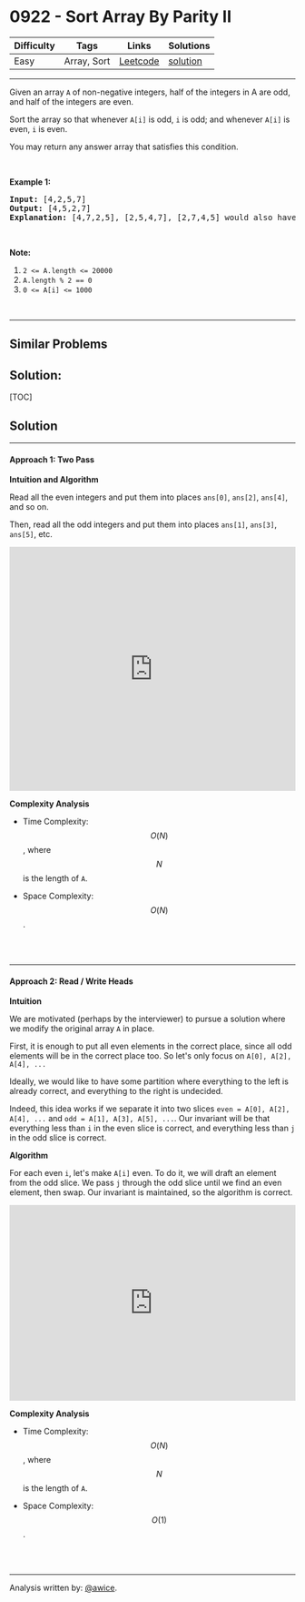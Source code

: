 # 0922 - Sort Array By Parity II

Difficulty  | Tags | Links | Solutions
----------- | ---- | ----- | -----
Easy | Array, Sort | [Leetcode](https://leetcode.com/problems/sort-array-by-parity-ii) | [solution](https://leetcode.com/problems/sort-array-by-parity-ii/solution/)


-----------

<p>Given an array <code>A</code>&nbsp;of non-negative integers, half of the integers in A are odd, and half of the integers are even.</p>

<p>Sort the array so that whenever <code>A[i]</code> is odd, <code>i</code> is odd; and whenever <code>A[i]</code> is even, <code>i</code> is even.</p>

<p>You may return any answer array that satisfies this condition.</p>

<p>&nbsp;</p>

<p><strong>Example 1:</strong></p>

<pre>
<strong>Input: </strong><span id="example-input-1-1">[4,2,5,7]</span>
<strong>Output: </strong><span id="example-output-1">[4,5,2,7]</span>
<strong>Explanation: </strong>[4,7,2,5], [2,5,4,7], [2,7,4,5] would also have been accepted.
</pre>

<p>&nbsp;</p>

<p><strong>Note:</strong></p>

<ol>
	<li><code>2 &lt;= A.length &lt;= 20000</code></li>
	<li><code>A.length % 2 == 0</code></li>
	<li><code>0 &lt;= A[i] &lt;= 1000</code></li>
</ol>

<div>
<p>&nbsp;</p>
</div>

-----------


## Similar Problems




## Solution:

[TOC]

## Solution
---
#### Approach 1: Two Pass

**Intuition and Algorithm**

Read all the even integers and put them into places `ans[0]`, `ans[2]`, `ans[4]`, and so on.

Then, read all the odd integers and put them into places `ans[1]`, `ans[3]`, `ans[5]`, etc.

<iframe src="https://leetcode.com/playground/sV3wKPcR/shared" frameBorder="0" width="100%" height="429" name="sV3wKPcR"></iframe>

**Complexity Analysis**

* Time Complexity:  $$O(N)$$, where $$N$$ is the length of `A`.

* Space Complexity:  $$O(N)$$.
<br />
<br />


---
#### Approach 2: Read / Write Heads

**Intuition**

We are motivated (perhaps by the interviewer) to pursue a solution where we modify the original array `A` in place.

First, it is enough to put all even elements in the correct place, since all odd elements will be in the correct place too.  So let's only focus on `A[0], A[2], A[4], ...`

Ideally, we would like to have some partition where everything to the left is already correct, and everything to the right is undecided.

Indeed, this idea works if we separate it into two slices `even = A[0], A[2], A[4], ...` and `odd = A[1], A[3], A[5], ...`.  Our invariant will be that everything less than `i` in the even slice is correct, and everything less than `j` in the odd slice is correct.

**Algorithm**

For each even `i`, let's make `A[i]` even.  To do it, we will draft an element from the odd slice.  We pass `j` through the odd slice until we find an even element, then swap.  Our invariant is maintained, so the algorithm is correct.

<iframe src="https://leetcode.com/playground/aWm3c7PK/shared" frameBorder="0" width="100%" height="344" name="aWm3c7PK"></iframe>

**Complexity Analysis**

* Time Complexity:  $$O(N)$$, where $$N$$ is the length of `A`.

* Space Complexity:  $$O(1)$$.
<br />
<br />


---


Analysis written by: [@awice](https://leetcode.com/awice).
